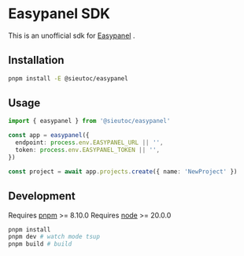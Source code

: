 # Easypanel SDK

This is an unofficial sdk for [Easypanel](https://easypanel.io) .


## Installation

```bash
pnpm install -E @sieutoc/easypanel
```

## Usage

```ts
import { easypanel } from '@sieutoc/easypanel'

const app = easypanel({
  endpoint: process.env.EASYPANEL_URL || '',
  token: process.env.EASYPANEL_TOKEN || '',
})

const project = await app.projects.create({ name: 'NewProject' })
```

## Development

Requires [pnpm](https://pnpm.js.org/) >= 8.10.0
Requires [node](https://nodejs.org/en/) >= 20.0.0

```bash
pnpm install
pnpm dev # watch mode tsup
pnpm build # build
```
